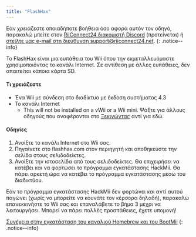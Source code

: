 ```yaml
---
title: "FlashHax"
---
```


Εάν χρειάζεστε οποιαδήποτε βοήθεια όσο αφορά αυτόν τον οδηγό, παρακαλώ μπείτε στον [RiiConnect24 διακομιστή Discord](https://discord.gg/b4Y7jfD) (προτείνεται) ή [στείλτε μας e-mail στη διεύθυνση support@riiconnect24.net](mailto:support@riiconnect24.net).
{: .notice--info}

Το FlashHax είναι μια ευπάθεια του Wii όπου την εκμεταλλευόμαστε χρησιμοποιόντας το κανάλι Internet. Σε αντίθεση με άλλες ευπάθειες, δεν απαιτείται κάποια κάρτα SD.

#### Τι χρειάζεστε

- Ένα Wii με σύνδεση στο διαδίκτυο με έκδοση συστήματος 4.3
- Το κανάλι Internet
   - This will not be installed on a vWii or a Wii mini. Ψάξτε για άλλους οδηγούς που αναφέρονται στο [Ξεκινώντας](/get-started) αντί για εδώ.

#### Οδηγίες

1. Ανοίξτε το κανάλι Internet στο Wii σας.
2. Πηγαίνετε στο flashhax.com στον περιηγητή και αποθηκεύστε την σελίδα στους σελιδοδείκτες.
3. Ανοίξτε την ιστοσελίδα από τους σελιδοδείκτες. Θα επιχειρήσει να κατέβει και να φορτώσει το πρόγραμμα εγκατάστασης HackMii. Θα πάρει αρκετή ώρα να κατέβει το πρόγραμμα εγκατάστασης μέσω του διαδικτύου.

Εάν το πρόγραμμα εγκατάστασης HackMii δεν φορτώνει και αντί αυτού παγώνει (χωρίς να μπορείτε να κουνάτε τον κέρσορα δηλαδή), παρακαλώ επανεκκινήστε το Wii σας και επαναλάβετε το βήμα 3 μέχρι να λειτουργήσει. Μπορεί να πάρει πολλές προσπάθειες, έχετε υπομονή!

[Συνέχεια στην εγκατάσταση του καναλιού Homebrew και του BootMii](hbc)
{: .notice--info}
